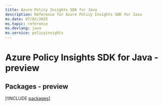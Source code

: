 ```yaml
---
title: Azure Policy Insights SDK for Java
description: Reference for Azure Policy Insights SDK for Java
ms.date: 07/02/2025
ms.topic: reference
ms.devlang: java
ms.service: policyinsights
---
```

# Azure Policy Insights SDK for Java - preview
## Packages - preview
[!INCLUDE [packages](policy-insights-index.md)]